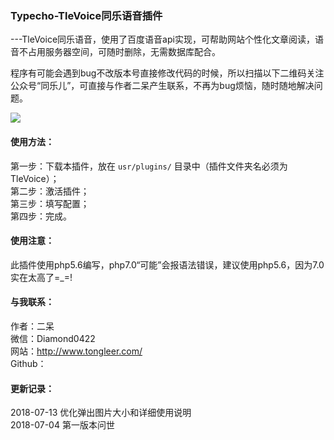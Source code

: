 ### Typecho-TleVoice同乐语音插件

---TleVoice同乐语音，使用了百度语音api实现，可帮助网站个性化文章阅读，语音不占用服务器空间，可随时删除，无需数据库配合。

程序有可能会遇到bug不改版本号直接修改代码的时候，所以扫描以下二维码关注公众号“同乐儿”，可直接与作者二呆产生联系，不再为bug烦恼，随时随地解决问题。

<img src="http://me.tongleer.com/content/uploadfile/201706/008b1497454448.png">

#### 使用方法：
第一步：下载本插件，放在 `usr/plugins/` 目录中（插件文件夹名必须为TleVoice）；<br />
第二步：激活插件；<br />
第三步：填写配置；<br />
第四步：完成。

#### 使用注意：
此插件使用php5.6编写，php7.0“可能”会报语法错误，建议使用php5.6，因为7.0实在太高了=_=!

#### 与我联系：
作者：二呆<br />
微信：Diamond0422<br />
网站：http://www.tongleer.com/<br />
Github：

#### 更新记录：
2018-07-13 优化弹出图片大小和详细使用说明<br />
2018-07-04 第一版本问世